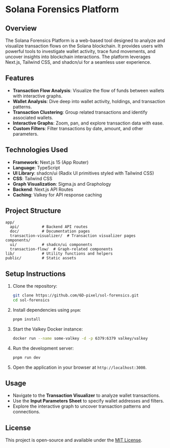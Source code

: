 # Solana Forensics Platform

## Overview

The Solana Forensics Platform is a web-based tool designed to analyze and visualize transaction flows on the Solana blockchain. It provides users with powerful tools to investigate wallet activity, trace fund movements, and uncover insights into blockchain interactions. The platform leverages Next.js, Tailwind CSS, and shadcn/ui for a seamless user experience.

## Features

- **Transaction Flow Analysis**: Visualize the flow of funds between wallets with interactive graphs.
- **Wallet Analysis**: Dive deep into wallet activity, holdings, and transaction patterns.
- **Transaction Clustering**: Group related transactions and identify associated wallets.
- **Interactive Graphs**: Zoom, pan, and explore transaction data with ease.
- **Custom Filters**: Filter transactions by date, amount, and other parameters.

## Technologies Used

- **Framework**: Next.js 15 (App Router)
- **Language**: TypeScript
- **UI Library**: shadcn/ui (Radix UI primitives styled with Tailwind CSS)
- **CSS**: Tailwind CSS
- **Graph Visualization**: Sigma.js and Graphology
- **Backend**: Next.js API Routes
- **Caching**: Valkey for API response caching

## Project Structure

```
app/
  api/          # Backend API routes
  doc/          # Documentation pages
  transaction-visualizer/  # Transaction visualizer pages
components/
  ui/           # shadcn/ui components
  transaction-flow/  # Graph-related components
lib/            # Utility functions and helpers
public/         # Static assets
```

## Setup Instructions

1. Clone the repository:

   ```bash
   git clone https://github.com/6D-pixel/sol-forensics.git
   cd sol-forensics
   ```

2. Install dependencies using `pnpm`:

   ```bash
   pnpm install
   ```

3. Start the Valkey Docker instance:

   ```bash
   docker run --name some-valkey -d -p 6379:6379 valkey/valkey
   ```

4. Run the development server:

   ```bash
   pnpm run dev
   ```

5. Open the application in your browser at `http://localhost:3000`.

## Usage

- Navigate to the **Transaction Visualizer** to analyze wallet transactions.
- Use the **Input Parameters Sheet** to specify wallet addresses and filters.
- Explore the interactive graph to uncover transaction patterns and connections.

## License

This project is open-source and available under the [MIT License](LICENSE).
